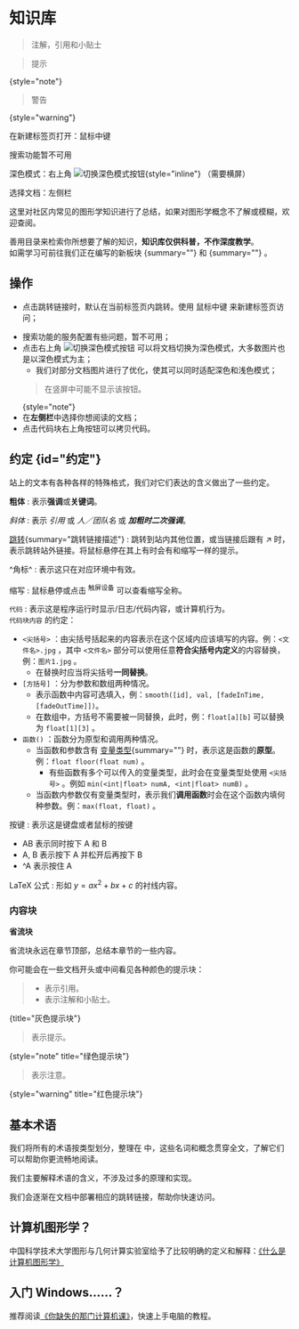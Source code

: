 # 知识库

<tldr>

> 注解，引用和小贴士

> 提示
> 
{style="note"}

> 警告
>
{style="warning"}

在新建标签页打开：<shortcut>鼠标中键</shortcut>

[//]: # (高级搜索：<shortcut>Ctrl</shortcut><shortcut>K</shortcut>)
搜索功能暂不可用

深色模式：右上角 ![切换深色模式按钮](https://resources.jetbrains.com/help/img/writerside/systemTheme_dark.svg){style="inline"} （需要横屏）

选择文档：左侧栏
</tldr>

这里对社区内常见的图形学知识进行了总结，如果对图形学概念不了解或模糊，欢迎查阅。

善用目录来检索你所想要了解的知识，**知识库仅供科普，不作深度教学**。  
如需学习可前往我们正在编写的新板块 [](shaderTutorial.md){summary=""} 和 [](resourceTutorial.md){summary=""} 。

## 操作

- 点击跳转链接时，默认在当前标签页内跳转。使用 <shortcut>鼠标中键</shortcut> 来新建标签页访问；

[//]: # (- 使用 <shortcut>Ctrl</shortcut><shortcut>K</shortcut> 进行高级搜索；)
- 搜索功能的服务配置有些问题，暂不可用；
- 点击右上角 <img src="https://resources.jetbrains.com/help/img/writerside/systemTheme_dark.svg" alt="切换深色模式按钮"/> 可以将文档切换为深色模式，大多数图片也是以深色模式为主；
  - 我们对部分文档图片进行了优化，使其可以同时适配深色和浅色模式；
  > 在竖屏中可能不显示该按钮。
  >
  {style="note"}
- 在**左侧栏**中选择你想阅读的文档；
- 点击代码块右上角按钮可以拷贝代码。

## 约定 {id="约定"}

站上的文本有各种各样的特殊格式，我们对它们表达的含义做出了一些约定。

**粗体**
: 表示**强调**或**关键词**。

*斜体*
: 表示 *引用* 或 *人／团队名* 或 **_加粗时二次强调_**。

[跳转](#约定){summary="跳转链接描述"}
: 跳转到站内其他位置，或当链接后跟有 ↗ 时，表示跳转站外链接。将鼠标悬停在其上有时会有和缩写一样的提示。

^角标^
: 表示这只在对应环境中有效。

<tooltip term="缩写">缩写</tooltip>
: 鼠标悬停或点击 <sup>触屏设备</sup> 可以查看缩写全称。

`代码`
: 表示这是程序运行时显示/日志/代码内容，或计算机行为。  
`代码块内容` 的约定：
- `<尖括号>` ：由尖括号括起来的内容表示在这个区域内应该填写的内容。例：`<文件名>.jpg` ，其中 `<文件名>` 部分可以使用任意**符合尖括号内定义**的内容替换，例：`图片1.jpg` 。
  - 在替换时应当将尖括号**一同替换**。
- `[方括号]` ：分为参数和数组两种情况。
  - 表示函数中内容可选填入，例：`smooth([id], val, [fadeInTime, [fadeOutTime]])`。
  - 在数组中，方括号不需要被一同替换，此时，例：`float[a][b]` 可以替换为 `float[1][3]` 。
- `函数()` ：函数分为原型和调用两种情况。
  - 当函数和参数含有 [变量类型](terms.md#变量类型和修饰符){summary=""} 时，表示这是函数的**原型**。例：`float floor(float num)` 。
    - 有些函数有多个可以传入的变量类型，此时会在变量类型处使用 `<尖括号>` 。例如 `min(<int|float> numA, <int|float> numB)` 。
  - 当函数内参数仅有变量类型时，表示我们**调用函数**时会在这个函数内填何种参数。例：`max(float, float)` 。

<shortcut>按键</shortcut>
: 表示这是键盘或者鼠标的按键
- <shortcut>A</shortcut><shortcut>B</shortcut> 表示同时按下 A 和 B
- <shortcut>A</shortcut>, <shortcut>B</shortcut> 表示按下 A 并松开后再按下 B
- <shortcut>^A</shortcut> 表示按住 A

$\text{LaTeX}$ 公式
: 形如 $y = ax^2 + bx + c$ 的衬线内容。

### 内容块

<tldr>

**省流块**

省流块永远在章节顶部，总结本章节的一些内容。
</tldr>

你可能会在一些文档开头或中间看见各种颜色的提示块：

> - 表示引用。
> - 表示注解和小贴士。
>
{title="灰色提示块"}

> 表示提示。
>
{style="note" title="绿色提示块"}

> 表示注意。
>
{style="warning" title="红色提示块"}

## 基本术语

我们将所有的术语按类型划分，整理在 [](terms.md) 中，这些名词和概念贯穿全文，了解它们可以帮助你更流畅地阅读。

我们主要解释术语的含义，不涉及过多的原理和实现。

我们会逐渐在文档中部署相应的跳转链接，帮助你快速访问。

## 计算机图形学？

中国科学技术大学图形与几何计算实验室给予了比较明确的定义和解释：[《什么是计算机图形学》](http://staff.ustc.edu.cn/~lgliu/Resources/CG/What_is_CG.htm)

## 入门 Windows……？

推荐阅读[《你缺失的那门计算机课》](https://www.criwits.top/missing/)，快速上手电脑的教程。

